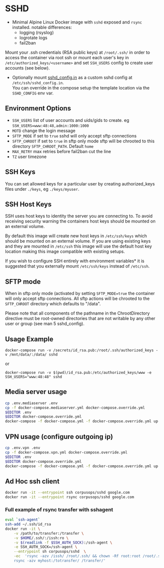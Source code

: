 # SSHD

- Minimal Alpine Linux Docker image with `sshd` exposed and `rsync` installed.
  notable differences:
    - logging (rsyslog)
    - logrotate logs
    - fail2ban

Mount your .ssh credentials (RSA public keys) at `/root/.ssh/` in order to
access the container via root ssh or mount each user's key in
`/etc/authorized_keys/<username>` and set `SSH_USERS` config to create user accounts (see below).

- Optionally mount [sshd_config.in](./sshd_config.in) as a custom sshd config at `/etc/ssh/sshd_config.in`.<br/>
  You can override in the compose setup the template location via the `SSHD_CONFIG` env var.

## Environment Options

- `SSH_USERS` list of user accounts and uids/gids to create. eg `SSH_USERS=www:48:48,admin:1000:1000`
- `MOTD` change the login message
- `SFTP_MODE` if set to `true` sshd will only accept sftp connections
- `SFTP_CHROOT` if set to `true` in sftp only mode sftp will be chrooted to this directory `SFTP_CHROOT_PATH`. Default `home`
- `MAX_RETRY` max retries before fail2ban cut the line
- `TZ` user timezone

## SSH Keys
You can set allowed keys for a particular user by creating authorized_keys files under ``./keys``, eg ``./keys/myuser``.

## SSH Host Keys

SSH uses host keys to identity the server you are connecting to. To avoid receiving security warning the containers host keys should be mounted on an external volume.

By default this image will create new host keys in `/etc/ssh/keys` which should be mounted
on an external volume. If you are using existing keys and they are mounted
in `/etc/ssh` this image will use the default host key location making this image compatible with existing setups.

If you wish to configure SSH entirely with environment variables*
it is suggested that you externally mount `/etc/ssh/keys` instead of `/etc/ssh`.

## SFTP mode

When in sftp only mode (activated by setting `SFTP_MODE=true` the container will only accept sftp connections. All sftp actions will be chrooted to the `SFTP_CHROOT` directory which defaults to "/data".

Please note that all components of the pathname in the ChrootDirectory directive must be root-owned directories that are not writable by any other user or group (see man 5 sshd_config).

## Usage Example

```
docker-compose run -v /secrets/id_rsa.pub:/root/.ssh/authorized_keys -v /mnt/data/:/data/ sshd
```

or

```
docker-compose run -v $(pwd)/id_rsa.pub:/etc/authorized_keys/www -e SSH_USERS="www:48:48" sshd
```


## Media server usage
```sh
cp .env.mediaserver .env
cp -f docker-compose.mediaserver.yml docker-compose.override.yml
$EDITOR .env
$EDITOR docker-compose.override.yml
docker-compose -f docker-compose.yml -f docker-compose.override.yml up -d --force-recreate
```


## VPN usage (configure outgoing ip)
```sh
cp .env.vpn .env
cp -f docker-compose.vpn.yml docker-compose.override.yml
$EDITOR .env
$EDITOR docker-compose.override.yml
docker-compose -f docker-compose.yml -f docker-compose.override.yml up -d --force-recreate
```


## Ad Hoc ssh client

```sh
docker run -it --entrypoint ssh corpusops/sshd google.com
docker run -it --entrypoint rsync corpusops/sshd google.com
```

### Full example of rsync transfer with sshagent

```sh
eval `ssh-agent`
ssh-add ~/.ssh/id_rsa
docker run -it \
    -v /path/to/transfer:/transfer \
    -v $HOME/.ssh/:/issh:ro \
    -v $(readlink -f $SSH_AUTH_SOCK):/ssh-agent \
    -e SSH_AUTH_SOCK=/ssh-agent \
    --entrypoint sh corpusops/sshd  \
    -ec  'rsync -azv /issh/ /root/.ssh/ && chown -Rf root:root /root/.ssh && \
    rsync -azv myhost:/totransfer/ /transfer/'
```


